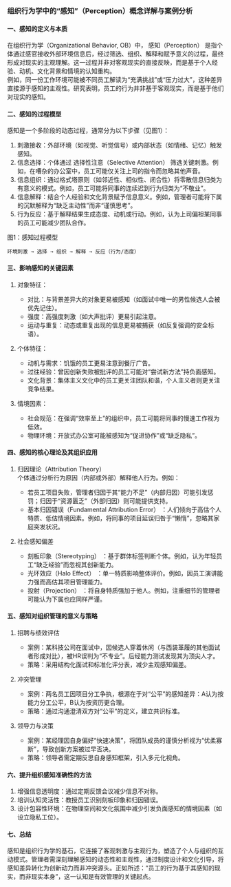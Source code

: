 ### 组织行为学中的“感知”（Perception）概念详解与案例分析

#### 一、感知的定义与本质
在组织行为学（Organizational Behavior, OB）中， 感知（Perception） 是指个体通过感官接收外部环境信息后，经过筛选、组织、解释和赋予意义的过程，最终形成对现实的主观理解。这一过程并非对客观现实的直接反映，而是基于个人经验、动机、文化背景和情境的认知重构。  
例如，同一份工作环境可能被不同员工解读为“充满挑战”或“压力过大”，这种差异直接源于感知的主观性。研究表明，员工的行为并非基于客观现实，而是基于他们对现实的感知。

#### 二、感知的过程模型
感知是一个多阶段的动态过程，通常分为以下步骤（见图1）：  
1. 刺激接收：外部环境（如视觉、听觉信号）或内部状态（如情绪、记忆）触发感知。  
2. 信息选择：个体通过 选择性注意（Selective Attention） 筛选关键刺激。例如，在嘈杂的办公室中，员工可能仅关注上司的指令而忽略其他声音。  
3. 信息组织：通过格式塔原则（如邻近性、相似性、闭合性）将零散信息归类为有意义的模式。例如，员工可能将同事的连续迟到行为归类为“不敬业”。  
4. 信息解释：结合个人经验和文化背景赋予信息意义。例如，管理者可能将下属的沉默解释为“缺乏主动性”而非“谨慎思考”。  
5. 行为反应：基于解释结果生成态度、动机或行动。例如，认为上司偏袒某同事的员工可能减少团队合作。

图1：感知过程模型
```
环境刺激 → 选择 → 组织 → 解释 → 反应（行为/态度）
```


#### 三、影响感知的关键因素
1. 对象特征：  
   - 对比：与背景差异大的对象更易被感知（如面试中唯一的男性候选人会被优先记住）。  
   - 强度：高强度刺激（如大声批评）更易引起注意。  
   - 运动与重复：动态或重复出现的信息更易被捕获（如反复强调的安全标语）。

1. 个体特征：  
   - 动机与需求：饥饿的员工更易注意到餐厅广告。  
   - 过往经验：曾因创新失败被批评的员工可能对“尝试新方法”持负面感知。  
   - 文化背景：集体主义文化中的员工更关注团队和谐，个人主义者则更关注竞争结果。

1. 情境因素：  
   - 社会规范：在强调“效率至上”的组织中，员工可能将同事的慢速工作视为低效。  
   - 物理环境：开放式办公室可能被感知为“促进协作”或“缺乏隐私”。

#### 四、感知的核心理论及其组织应用
1. 归因理论（Attribution Theory）  
   个体通过分析行为原因（内部或外部）解释他人行为。例如：  
   - 若员工项目失败，管理者归因于其“能力不足”（内部归因）可能引发惩罚；归因于“资源匮乏”（外部归因）则可能提供支持。  
   - 基本归因错误（Fundamental Attribution Error） ：人们倾向于高估个人特质、低估情境因素。例如，将同事的项目延误归咎于“懒惰”，忽略其家庭突发状况。

1. 社会感知偏差  
   - 刻板印象（Stereotyping） ：基于群体标签判断个体。例如，认为年轻员工“缺乏经验”而忽视其创新能力。  
   - 光环效应（Halo Effect） ：单一特质影响整体评价。例如，因员工演讲能力强而高估其项目管理能力。  
   - 投射（Projection） ：将自身特质强加于他人。例如，注重细节的管理者可能认为下属也应同样严谨。

#### 五、感知对组织管理的意义与策略
1. 招聘与绩效评估  
   - 案例：某科技公司在面试中，因候选人穿着休闲（与西装革履的其他面试者形成对比），被HR误判为“不专业”。后经能力测试发现其为顶尖人才。  
   - 策略：采用结构化面试和标准化评分表，减少主观感知偏差。

1. 冲突管理  
   - 案例：两名员工因项目分工争执，根源在于对“公平”的感知差异：A认为按能力分工公平，B认为按资历更合理。  
   - 策略：通过沟通澄清双方对“公平”的定义，建立共识标准。

1. 领导力与决策  
   - 案例：某经理因自身偏好“快速决策”，将团队成员的谨慎分析视为“优柔寡断”，导致创新方案被过早否决。  
   - 策略：领导者需定期反思自身感知框架，引入多元化视角。

#### 六、提升组织感知准确性的方法
1. 增强信息透明度：通过定期反馈会议减少信息不对称。  
2. 培训认知灵活性：教授员工识别刻板印象和归因错误。  
3. 设计包容性环境：在物理空间和文化氛围中减少引发负面感知的情境因素（如设立隐私工位）。

#### 七、总结
感知是组织行为学的基石，它连接了客观刺激与主观行为，塑造了个人与组织的互动模式。管理者需深刻理解感知的动态性和主观性，通过制度设计和文化引导，将感知差异转化为创新动力而非冲突源头。正如所述：“员工的行为基于其感知的现实，而非现实本身”，这一认知是有效管理的关键起点。